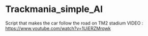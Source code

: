 # Trackmania_simple_AI
Script that makes the car follow the road on TM2 stadium
VIDEO : https://www.youtube.com/watch?v=1UiERZMrqwk
